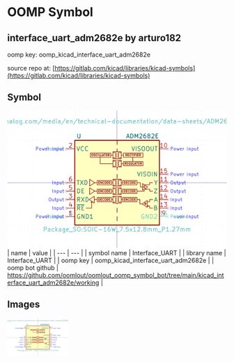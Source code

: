 # OOMP Symbol  
## interface_uart_adm2682e  by arturo182  
  
oomp key: oomp_kicad_interface_uart_adm2682e  
  
source repo at: [https://gitlab.com/kicad/libraries/kicad-symbols](https://gitlab.com/kicad/libraries/kicad-symbols)  
## Symbol  
  
[![working.png](working_600.png)](working.png)  
| name | value | 
| --- | --- | 
| symbol name | Interface_UART | 
| library name | Interface_UART | 
| oomp key | oomp_kicad_interface_uart_adm2682e | 
| oomp bot github | https://github.com/oomlout/oomlout_oomp_symbol_bot/tree/main/kicad_interface_uart_adm2682e/working | 
## Images  
  
[![working.png](working_140.png)](working.png)  
